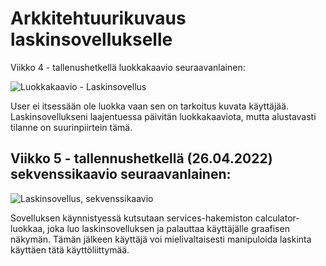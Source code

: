 # Arkkitehtuurikuvaus laskinsovellukselle

Viikko 4 - tallenushetkellä luokkakaavio seuraavanlainen:

![Luokkakaavio - Laskinsovellus](https://user-images.githubusercontent.com/62020899/163041856-3ea76e23-96dd-4a4b-aa23-eb6f60375afd.JPG)

User ei itsessään ole luokka vaan sen on tarkoitus kuvata käyttäjää. Laskinsovellukseni laajentuessa päivitän luokkakaaviota, mutta alustavasti tilanne on suurinpiirtein tämä.

## Viikko 5 - tallennushetkellä (26.04.2022) sekvenssikaavio seuraavanlainen:

![Laskinsovellus, sekvenssikaavio](https://user-images.githubusercontent.com/62020899/165349528-cbd2bb32-1ee9-4a19-81db-2fba4feafdbc.JPG)

Sovelluksen käynnistyessä kutsutaan services-hakemiston calculator-luokkaa, joka luo laskinsovelluksen ja palauttaa käyttäjälle graafisen näkymän. Tämän jälkeen käyttäjä voi mielivaltaisesti manipuloida laskinta käyttäen tätä käyttöliittymää.
